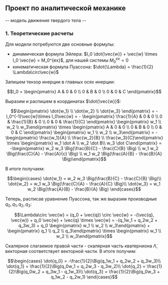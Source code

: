 ## Проект по аналитической механике
-- модель движения твердого тела --

### 1. Теоретические расчеты
Для модели потребуются две основные формулы:
* динамическая формула Эйлера: $I_0 \dot{\vec{w}} + \vec{w} \times I_0 \vec{w} = M_0^{ex}$, для нашей системы $M_0^{ex} = 0$
* кинематическая формула Пуассона: $\dot{\Lambda} = \frac{1}{2} \Lambda\circ\vec{w}$

Запишем тензор инерции в главных осях инерции:

$$I_0 = \begin{pmatrix}
  A & 0 & 0 \\
  0 & B & 0 \\
  0 & 0 & C \end{pmatrix}$$

Выразим и распишем в координатах $\dot{\vec{w}}$:

$$\begin{pmatrix}
  \dot{w_1} \\
  \dot{w_2} \\
  \dot{w_3} \end{pmatrix} = -I_0^{-1}\vec{w}\times I_0\vec{w} = - \begin{pmatrix}
  \frac{1}{A} & 0 & 0 \\
  0 & \frac{1}{B} & 0 \\
  0 & 0 & \frac{1}{C} \end{pmatrix} \begin{pmatrix} 
  w_1 \\ 
  w_2 \\ 
  w_3\end{pmatrix} \times \begin{pmatrix}
  A & 0 & 0 \\
  0 & B & 0 \\
  0 & 0 & C \end{pmatrix} \begin{pmatrix}  
  w_1 \\ 
  w_2 \\ 
  w_3\end{pmatrix} = -\begin{pmatrix}  
  \frac{w_1}{A} \\ 
  \frac{w_2}{B} \\ 
  \frac{w_3}{C}\end{pmatrix} \times \begin{pmatrix}  
  w_1 \dot A \\ 
  w_2 \dot B\\ 
  w_3 \dot C\end{pmatrix} = -\begin{pmatrix}  
  w_2 w_3 \Big(\frac{B}{C} - \frac{C}{B} \Big) \\ 
  w_1 w_2 \Big(\frac{C}{A} - \frac{A}{c} \Big) \\ 
  w_1 w_2 \Big(\frac{A}{B} - \frac{B}{A} \Big)\end{pmatrix}$$

В итоге получаем:

$$\begin{cases}
    \dot{w_1} = w_2 w_3 \Big(\frac{B}{C} - \frac{C}{B} \Big)\\
    \dot{w_2} = w_1 w_3 \Big(\frac{C}{A} - \frac{A}{C} \Big)\\
    \dot{w_3} = w_1 w_2 \Big(\frac{A}{B} - \frac{B}{A} \Big)
  \end{cases}$$

Теперь, расписав уравнение Пуассона, так же выразим производные $q_0, q_1, q_2, q_3$:

$$\Lambda\circ \vec{w} = (q_0 + \vec{q}) \circ \vec{w} = -(\vec{q}, \vec{w}) + q_0 \vec{w} + \vec{q} \times \vec{w} = -(q_1w_1 + q_2w_2 + q_3w_3) + q_0 \begin{pmatrix} 
  w_1 \\ 
  w_2 \\ 
  w_3\end{pmatrix} + \begin{pmatrix} 
  q_1 \\ 
  q_2 \\ 
  q_3\end{pmatrix} \times \begin{pmatrix} 
  w_1 \\ 
  w_2 \\ 
  w_3\end{pmatrix}$$

  Скалярное слагаемое правой части - скалярная часть кватерниона $\dot{\Lambda}$, векторная соответствует векторной части. В итоге получим:

  $$\begin{cases}
    \dot{q_0} = -\frac{1}{2}\Big(q_1w_1 + q_2w_2 + q_3w_3)\\
    \dot{q_1} = \frac{1}{2}\Big(q_0w_1 + q_2w_3 - q_3w_2)\\
    \dot{q_2} = \frac{1}{2}\Big(q_0w_2 + q_3w_1 - q_1w_3)\\
    \dot{q_3} = \frac{1}{2}\Big(q_0w_3 + q_1w_2 - q_2w_1)
  \end{cases}$$
